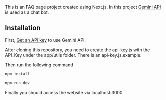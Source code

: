 This is an FAQ page project created using Next.js. In this project [Gemini API](https://ai.google.dev/tutorials/node_quickstart) is used as a chat bot.

## Installation

First, [Get an API key](https://makersuite.google.com/app/apikey) to use Gemini API.

After cloning this repository, you need to create the api-key.js with the API_Key under the app/utils folder. There is an api-key.js.example.

Then run the following command

```bash
npm install

npm run dev
```

Finally you should access the website via localhost:3000
